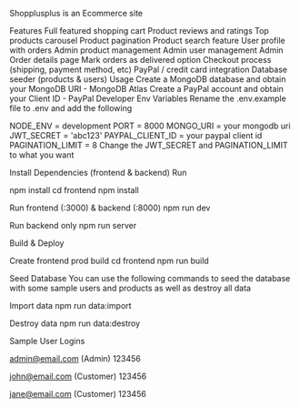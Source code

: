 Shopplusplus is an Ecommerce site

Features 
Full featured shopping cart 
Product reviews and ratings 
Top products carousel 
Product pagination 
Product search feature 
User profile with orders Admin product management 
Admin user management 
Admin Order details 
page Mark orders as delivered option Checkout process (shipping, payment method, etc) PayPal / credit card integration Database seeder (products & users) Usage 
Create a MongoDB database and obtain your MongoDB URI - MongoDB Atlas 
Create a PayPal account and obtain your Client ID - PayPal Developer 
Env Variables Rename the .env.example file to .env and add the following

NODE_ENV = development PORT = 8000
MONGO_URI = your mongodb uri 
JWT_SECRET = 'abc123' 
PAYPAL_CLIENT_ID = your paypal client id 
PAGINATION_LIMIT = 8 
Change the JWT_SECRET and PAGINATION_LIMIT to what you want

Install Dependencies (frontend & backend) Run

npm install 
cd frontend 
npm install 

Run frontend (:3000) & backend (:8000)
npm run dev

Run backend only
npm run server

Build & Deploy

Create frontend prod build
cd frontend 
npm run build

Seed Database 
You can use the following commands to seed the database with some sample users and products as well as destroy all data

Import data
npm run data:import

Destroy data
npm run data:destroy 

Sample User Logins

admin@email.com (Admin) 123456

john@email.com (Customer) 123456

jane@email.com (Customer) 123456
